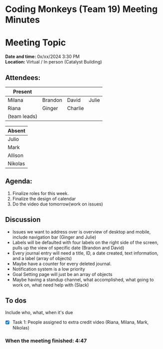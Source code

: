 # Coding Monkeys (Team 19) Meeting Minutes
# Meeting Topic

**Date and time:** 0x/xx/2024 3:30 PM  
**Location:** Virtual / In person (Catalyst Building)

<!-- Note which members are present / absent (our team has 11 people) -->
## Attendees:
| Present      |             |            |            |
| -----------  | ----------- |----------- |----------- |
| Milana       |   Brandon   | David      |  Julie     |
| Riana        |   Ginger    |  Charlie   |            |
| (team leads) |             |            |            |

<!--If no one is absent you can delete this, else move their names to the table -->
| Absent       |
| -----------  |
| Julio        |
| Mark         |
| Allison      |
| Nikolas      |

## Agenda:
1. Finalize roles for this week. 
2. Finalize the design of calendar 
3. Do the video due tomorrow(work on issues)

## Discussion
- Issues we want to address over is overview of desktop and mobile, include navigation bar (Ginger and Julie)
- Labels will be defaulted with four labels on the right side of the screen, pulls up the view of specific date (Brandon and David)
- Every journal entry will need a title, ID, a date created, text information, and a label (array of objects) 
- Maybe have a counter for every deleted journal. 
- Notification system is a low priority 
- Goal Setting page will just be an array of objects
- Maybe having a standup channel, what accomplished, what going to work on, what need help with (Slack) 

## To dos 
Include who, what, when it's due
- [x] Task 1: People assigned to extra credit video (Riana, Milana, Mark, Nikolas) 



### When the meeting finished: 4:47
